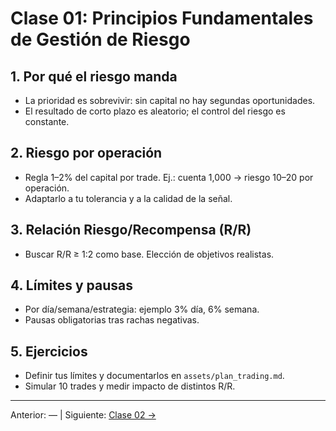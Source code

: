 # Clase 01: Principios Fundamentales de Gestión de Riesgo

## 1. Por qué el riesgo manda
- La prioridad es sobrevivir: sin capital no hay segundas oportunidades.
- El resultado de corto plazo es aleatorio; el control del riesgo es constante.

## 2. Riesgo por operación
- Regla 1–2% del capital por trade. Ej.: cuenta 1,000 → riesgo 10–20 por operación.
- Adaptarlo a tu tolerancia y a la calidad de la señal.

## 3. Relación Riesgo/Recompensa (R/R)
- Buscar R/R ≥ 1:2 como base. Elección de objetivos realistas.

## 4. Límites y pausas
- Por día/semana/estrategia: ejemplo 3% día, 6% semana.
- Pausas obligatorias tras rachas negativas.

## 5. Ejercicios
- Definir tus límites y documentarlos en `assets/plan_trading.md`.
- Simular 10 trades y medir impacto de distintos R/R.

---
Anterior: — | Siguiente: [Clase 02 →](Clase_02_Tamano_de_Posicion_y_Formulas.md)
